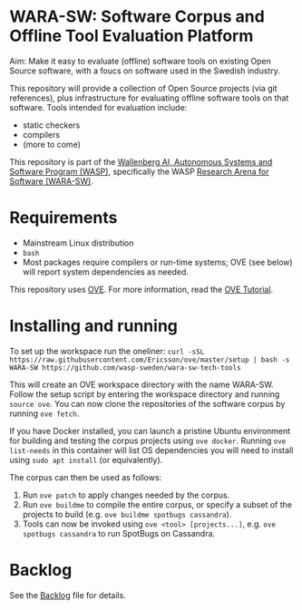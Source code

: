 # WARA-SW: Software Corpus and Offline Tool Evaluation Platform

Aim: Make it easy to evaluate (offline) software tools on existing
Open Source software, with a foucs on software used in the Swedish
industry.

This repository will provide a collection of Open Source projects (via git references), plus infrastructure for evaluating offline software tools on that software.
Tools intended for evaluation include:
- static checkers
- compilers
- (more to come)

This repository is part of the [Wallenberg AI, Autonomous Systems and
Software Program (WASP)](https://wasp-sweden.org/), specifically the
WASP [Research Arena for Software
(WARA-SW)](https://wasp-sweden.org/research/research-arenas/wara-sw/).

# Requirements
- Mainstream Linux distribution
- `bash`
- Most packages require compilers or run-time systems; OVE (see below) will report system dependencies as needed.

This repository uses [OVE](https://github.com/Ericsson/ove).
For more information, read the [OVE Tutorial](https://github.com/Ericsson/ove-tutorial).

# Installing and running
To set up the workspace run the oneliner:
  `curl -sSL https://raw.githubusercontent.com/Ericsson/ove/master/setup | bash -s WARA-SW https://github.com/wasp-sweden/wara-sw-tech-tools`

This will create an OVE workspace directory with the name WARA-SW. Follow the setup script by entering the workspace directory and running `source ove`. You can now clone the repositories of the software corpus by running `ove fetch`.

If you have Docker installed, you can launch a pristine Ubuntu environment for building and testing the corpus projects using `ove docker`. Running `ove list-needs` in this container will list OS dependencies you will need to install using `sudo apt install` (or equivalently).

The corpus can then be used as follows:

1. Run `ove patch` to apply changes needed by the corpus.
2. Run `ove buildme` to compile the entire corpus, or specify a subset of the projects to build (e.g. `ove buildme spotbugs cassandra`).
3. Tools can now be invoked using `ove <tool> [projects...]`, e.g. `ove spotbugs cassandra` to run SpotBugs on Cassandra.

# Backlog
See the [Backlog](https://github.com/wasp-sweden/wara-sw-tech-tools/blob/main/README.md) file for details.

